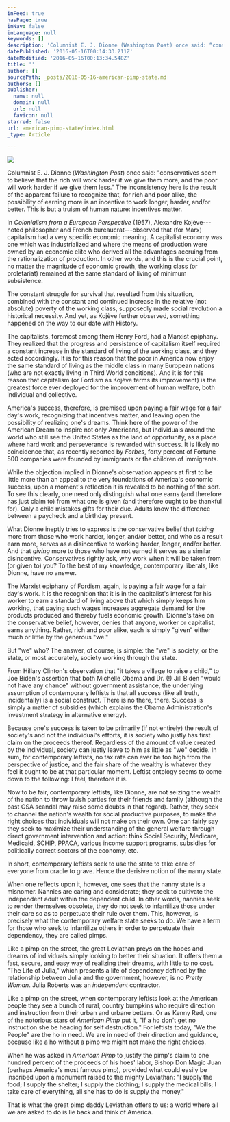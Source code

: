 ```yaml
---
inFeed: true
hasPage: true
inNav: false
inLanguage: null
keywords: []
description: 'Columnist E. J. Dionne (Washington Post) once said: “conservatives seem to believe that the rich will work harder if we give them more, and the poor will work harder if we give them less.” The inconsistency here is the result of the apparent failure to recognize that, for rich and poor alike, the possibility of earning more is an incentive to work longer, harder, and/or better. This is but a truism of human nature: incentives matter.'
datePublished: '2016-05-16T00:14:33.211Z'
dateModified: '2016-05-16T00:13:34.548Z'
title: ''
author: []
sourcePath: _posts/2016-05-16-american-pimp-state.md
authors: []
publisher:
  name: null
  domain: null
  url: null
  favicon: null
starred: false
url: american-pimp-state/index.html
_type: Article

---
```

![](https://the-grid-user-content.s3-us-west-2.amazonaws.com/9dde5a49-f1b4-4938-84f2-f6500fd909c5.jpg)

Columnist E. J. Dionne (_Washington Post_) once said: "conservatives seem to believe that the rich will work harder if we give them more, and the poor will work harder if we give them less." The inconsistency here is the result of the apparent failure to recognize that, for rich and poor alike, the possibility of earning more is an incentive to work longer, harder, and/or better. This is but a truism of human nature: incentives matter.

In _Colonialism from a European Perspective_ (1957), Alexandre Kojève---noted philosopher and French bureaucrat---observed that (for Marx) capitalism had a very specific economic meaning. A capitalist economy was one which was industrialized and where the means of production were owned by an economic elite who derived all the advantages accruing from the rationalization of production. In other words, and this is the crucial point, no matter the magnitude of economic growth, the working class (or proletariat) remained at the same standard of living of minimum subsistence.

The constant struggle for survival that resulted from this situation, combined with the constant and continued increase in the relative (not absolute) poverty of the working class, supposedly made social revolution a historical necessity. And yet, as Kojève further observed, something happened on the way to our date with History.

The capitalists, foremost among them Henry Ford, had a Marxist epiphany. They realized that the progress and persistence of capitalism itself required a constant increase in the standard of living of the working class, and they acted accordingly. It is for this reason that the poor in America now enjoy the same standard of living as the middle class in many European nations (who are not exactly living in Third World conditions). And it is for this reason that capitalism (or Fordism as Kojève terms its improvement) is the greatest force ever deployed for the improvement of human welfare, both individual and collective.

America's success, therefore, is premised upon paying a fair wage for a fair day's work, recognizing that incentives matter, and leaving open the possibility of realizing one's dreams. Think here of the power of the American Dream to inspire not only Americans, but individuals around the world who still see the United States as the land of opportunity, as a place where hard work and perseverance is rewarded with success. It is likely no coincidence that, as recently reported by _Forbes_, forty percent of Fortune 500 companies were founded by immigrants or the children of immigrants.

While the objection implied in Dionne's observation appears at first to be little more than an appeal to the very foundations of America's economic success, upon a moment's reflection it is revealed to be nothing of the sort. To see this clearly, one need only distinguish what one earns (and therefore has just claim to) from what one is given (and therefore ought to be thankful for). Only a child mistakes gifts for their due. Adults know the difference between a paycheck and a birthday present.

What Dionne ineptly tries to express is the conservative belief that _taking_ more from those who work harder, longer, and/or better, and who as a result earn more, serves as a disincentive to working harder, longer, and/or better. And that _giving_ more to those who have not earned it serves as a similar disincentive. Conservatives rightly ask, why work when it will be taken from (or given to) you? To the best of my knowledge, contemporary liberals, like Dionne, have no answer.

The Marxist epiphany of Fordism, again, is paying a fair wage for a fair day's work. It is the recognition that it is in the capitalist's interest for his worker to earn a standard of living above that which simply keeps him working, that paying such wages increases aggregate demand for the products produced and thereby fuels economic growth. Dionne's take on the conservative belief, however, denies that anyone, worker or capitalist, earns anything. Rather, rich and poor alike, each is simply "given" either much or little by the generous "we."

But "we" who? The answer, of course, is simple: the "we" is society, or the state, or most accurately, society working through the state.

From Hillary Clinton's observation that "it takes a village to raise a child," to Joe Biden's assertion that both Michelle Obama and Dr. (!) Jill Biden "would not have any chance" without government assistance, the underlying assumption of contemporary leftists is that all success (like all truth, incidentally) is a social construct. There is no there, there. Success is simply a matter of subsidies (which explains the Obama Administration's investment strategy in alternative energy).

Because one's success is taken to be primarily (if not entirely) the result of society's and not the individual's efforts, it is society who justly has first claim on the proceeds thereof. Regardless of the amount of value created by the individual, society can justly leave to him as little as "we" decide. In sum, for contemporary leftists, no tax rate can ever be too high from the perspective of justice, and the fair share of the wealthy is whatever they feel it ought to be at that particular moment. Leftist ontology seems to come down to the following: I feel, therefore it is.

Now to be fair, contemporary leftists, like Dionne, are not seizing the wealth of the nation to throw lavish parties for their friends and family (although the past GSA scandal may raise some doubts in that regard). Rather, they seek to channel the nation's wealth for social productive purposes, to make the right choices that individuals will not make on their own. One can fairly say they seek to maximize their understanding of the general welfare through direct government intervention and action: think Social Security, Medicare, Medicaid, SCHIP, PPACA, various income support programs, subsidies for politically correct sectors of the economy, etc.

In short, contemporary leftists seek to use the state to take care of everyone from cradle to grave. Hence the derisive notion of the nanny state.

When one reflects upon it, however, one sees that the nanny state is a misnomer. Nannies are caring and considerate; they seek to cultivate the independent adult within the dependent child. In other words, nannies seek to render themselves obsolete, they do not seek to infantilize those under their care so as to perpetuate their rule over them. This, however, is precisely what the contemporary welfare state seeks to do. We have a term for those who seek to infantilize others in order to perpetuate their dependency, they are called pimps.

Like a pimp on the street, the great Leviathan preys on the hopes and dreams of individuals simply looking to better their situation. It offers them a fast, secure, and easy way of realizing their dreams, with little to no cost. "The Life of Julia," which presents a life of dependency defined by the relationship between Julia and the government, however, is no _Pretty Woman_. Julia Roberts was an _independent_ contractor.

Like a pimp on the street, when contemporary leftists look at the American people they see a bunch of rural, country bumpkins who require direction and instruction from their urban and urbane betters. Or as Kenny Red, one of the notorious stars of _American Pimp_ put it, "If a ho don't get no instruction she be heading for self destruction." For leftists today, "We the People" are the ho in need. We are in need of their direction and guidance, because like a ho without a pimp we might not make the right choices.

When he was asked in _American Pimp_ to justify the pimp's claim to one hundred percent of the proceeds of his hoes' labor, Bishop Don Magic Juan (perhaps America's most famous pimp), provided what could easily be inscribed upon a monument raised to the mighty Leviathan: "I supply the food; I supply the shelter; I supply the clothing; I supply the medical bills; I take care of everything, all she has to do is supply the money."

That is what the great pimp daddy Leviathan offers to us: a world where all we are asked to do is lie back and think of America.